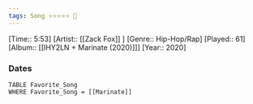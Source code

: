 ```yaml
---
tags: Song ⭐⭐⭐⭐⭐ 💛
---
```

[Time:: 5:53]
[Artist:: [[Zack Fox]] ]
[Genre:: Hip-Hop/Rap]
[Played:: 61]
[Album:: [[IHY2LN + Marinate (2020)]]]
[Year:: 2020]
### Dates
````dataview
TABLE Favorite_Song
WHERE Favorite_Song = [[Marinate]]
````